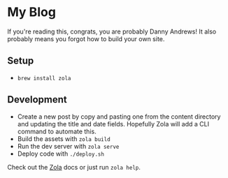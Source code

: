 # My Blog

If you're reading this, congrats, you are probably Danny Andrews! It also probably means you forgot how to build your own site.

## Setup

- `brew install zola`

## Development

- Create a new post by copy and pasting one from the content directory and updating the title and date fields. Hopefully Zola will add a CLI command to automate this.
- Build the assets with `zola build`
- Run the dev server with `zola serve`
- Deploy code with `./deploy.sh`

Check out the [Zola](https://www.getzola.org/documentation/getting-started/cli-usage/) docs or just run `zola help`.
